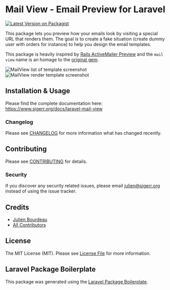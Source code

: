 # Mail View - Email Preview for Laravel

[![Latest Version on Packagist](https://img.shields.io/packagist/v/julienbourdeau/laravel-mail-view.svg?style=flat-square)](https://packagist.org/packages/julienbourdeau/laravel-mail-view)

This package lets you preview how your emails look by visiting a special URL that renders them. The goal is to create 
a fake situation (create dummy user with orders for instance) to help you design the email templates.

This package is heavily inspired by [Rails ActiveMailer Preview](https://guides.rubyonrails.org/action_mailer_basics.html#previewing-emails)
and the `mail view` name is an homage to the [original gem](https://guides.rubyonrails.org/action_mailer_basics.html#previewing-emails).

![MailView list of template screenshot](https://user-images.githubusercontent.com/1525636/89986180-767a3f80-dc7c-11ea-9806-f06459e2ab18.png)
![MailView render template screenshot](https://user-images.githubusercontent.com/1525636/89820420-454f2180-db4d-11ea-8151-f78febd09d84.png)

## Installation & Usage

Please find the complete documentation here: https://www.sigerr.org/docs/laravel-mail-view


### Changelog

Please see [CHANGELOG](https://www.sigerr.org/docs/laravel-mail-view#changelog) for more information what has changed recently.

## Contributing

Please see [CONTRIBUTING](CONTRIBUTING.md) for details.

### Security

If you discover any security related issues, please email julien@sigerr.org instead of using the issue tracker.

## Credits

- [Julien Bourdeau](https://github.com/julienbourdeau)
- [All Contributors](../../contributors)

## License

The MIT License (MIT). Please see [License File](LICENSE.md) for more information.

## Laravel Package Boilerplate

This package was generated using the [Laravel Package Boilerplate](https://laravelpackageboilerplate.com).
